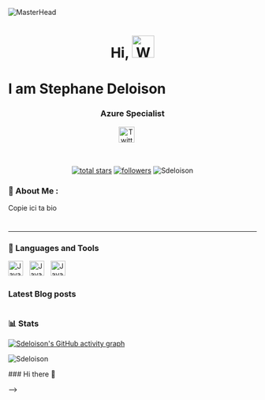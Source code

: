 ![MasterHead](https://www.theilluminerdi.com/wp-content/uploads/2021/01/rogueone-starwars-droid-219480-1280x0-1.jpg)

<h1 align="center"> Hi, <img src="https://raw.githubusercontent.com/nixin72/nixin72/master/wave.gif" 
         alt="Waving hand animated gif"
         height="45"
         width="45" /><h1>I am Stephane Deloison</h1>
         
<h3 align="center">Azure Specialist</h3>

<!-- Social icons section -->
<p align="center">
  <!-- <a href="https://www.youtube.com/channel/UCbgTopUOJCunW_6CZjgxQhw"><img width="32px" alt="Youtube" title="Youtube" src="https://user-images.githubusercontent.com/55253106/200549739-5e98dbff-ae56-4afe-8581-4d8aca6ef85f.png"/></a>
  &#8287;&#8287;&#8287;&#8287;&#8287; -->
  <a href="https://twitter.com/stephandeloison"><img width="32px" alt="Twitter" title="Twitter" src="https://user-images.githubusercontent.com/55253106/200549594-3d0b3a85-7aab-43ae-a511-8a4b43783647.png"/></a>
  &#8287;&#8287;&#8287;&#8287;&#8287;
  <!-- <a href="https://discord.gg/q2qZdRUc" alt="Discord" title="Discord Server"><img width="32px" src="https://user-images.githubusercontent.com/55253106/200549449-068008a9-37f6-4ef4-b03e-727cc8f6b47f.png"/></a>
  &#8287;&#8287;&#8287;&#8287;&#8287; -->
</p>

<br/>

<!-- Social badges section -->

<p align="center">      
  <a href="https://github.com/Sdeloison?tab=repositories&sort=stargazers">
    <img alt="total stars" title="Total stars on GitHub" src="https://custom-icon-badges.demolab.com/github/stars/Sdeloison?color=55960c&style=for-the-badge&labelColor=488207&logo=star"/></a>
         
  <a href="https://github.com/Sdeloison?tab=followers">
    <img alt="followers" title="Follow me on Github" src="https://custom-icon-badges.demolab.com/github/followers/Sdeloison?color=236ad3&labelColor=1155ba&style=for-the-badge&logo=person-add&label=Follow&logoColor=white"/></a>
  
  <a>
    <img src="https://komarev.com/ghpvc/?username=Sdeloison&label=Views&color=blue&style=plastic&style=for-the-badge" alt="Sdeloison"/></a>
</p>

### 💫 About Me :

<p>Copie ici ta bio</p>

#
---

### 🧰 Languages and Tools

<img align="left" alt="Java" width="30px" style="padding-right:10px;" src="https://cdn.jsdelivr.net/gh/devicons/devicon/icons/azure/azure-original.svg" />
<img align="left" alt="Java" width="30px" style="padding-right:10px;" src="https://cdn.jsdelivr.net/gh/devicons/devicon/icons/terraform/terraform-original.svg" />
<img align="left" alt="Java" width="30px" src="https://cdn.jsdelivr.net/gh/devicons/devicon/icons/github/github-original.svg" />
          

<!-- Go sur devicons pour choper les logo que tu veux. Copie colle le tag img et change juste le src-->

<br />

#

### Latest Blog posts
<!-- BLOG-POST-LIST:START -->
<!-- BLOG-POST-LIST:END -->


#

### 📊 Stats

[![Sdeloison's GitHub activity graph](https://activity-graph.herokuapp.com/graph?username=Sdeloison&&theme=xcode)](https://github.com/Sdeloison)

<!-- <p><img align="center" src="https://github-readme-stats.vercel.app/api/top-langs?username=Sdeloison&show_icons=true&locale=en&layout=compact&theme=tokyonight" alt="Sdeloison" /></p>

<p>&nbsp;<img align="center" src="https://github-readme-stats.vercel.app/api?username=Sdeloison&show_icons=true&locale=en&theme=tokyonight" alt="Sdeloison" /></p> -->

<p><img align="center" src="https://github-readme-streak-stats.herokuapp.com/?user=Sdeloison&&theme=tokyonight" alt="Sdeloison" /></p>### Hi there 👋

-->
